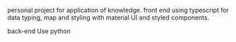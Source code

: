 personal project for application of knowledge.
front end
using typescript for data typing, map and styling with material UI and styled components.

back-end
Use python
